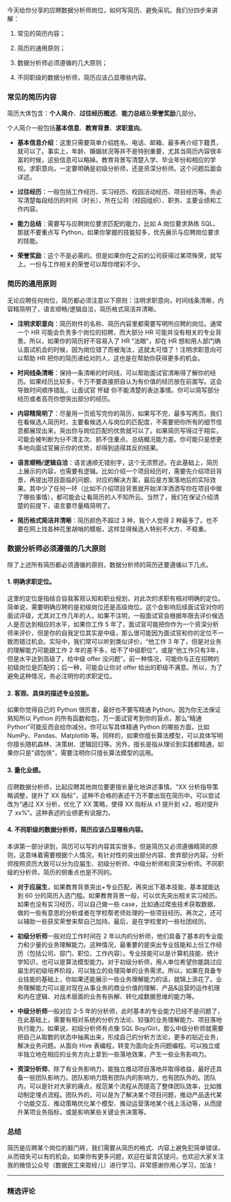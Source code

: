 <p data-nodeid="8690" class="">今天给你分享的应聘数据分析师岗位，如何写简历、避免采坑。我们分四步来讲解：</p>


<ol data-nodeid="8089">
<li data-nodeid="8090">
<p data-nodeid="8091">常见的简历内容；</p>
</li>
<li data-nodeid="8092">
<p data-nodeid="8093">简历的通用原则；</p>
</li>
<li data-nodeid="8094">
<p data-nodeid="8095">数据分析师必须遵循的几大原则；</p>
</li>
<li data-nodeid="8096">
<p data-nodeid="8097">不同职级的数据分析师，简历应该凸显哪些内容。</p>
</li>
</ol>
<h3 data-nodeid="8098">常见的简历内容</h3>
<p data-nodeid="8099">简历大体包含：<strong data-nodeid="8176">个人简介</strong>、<strong data-nodeid="8177">过往经历概述</strong>、<strong data-nodeid="8178">能力总结</strong>及<strong data-nodeid="8179">荣誉奖励</strong>几部分。</p>
<p data-nodeid="8100">个人简介一般包括<strong data-nodeid="8193">基本信息</strong>、<strong data-nodeid="8194">教育背景</strong>、<strong data-nodeid="8195">求职意向</strong>。</p>
<ul data-nodeid="9519">
<li data-nodeid="9520">
<p data-nodeid="9521"><strong data-nodeid="9532">基本信息介绍</strong>：这里只需要简单介绍姓名、电话、邮箱、最多再介绍下籍贯，就可以了。事实上，年龄、婚姻状况等并不是特别重要，尤其当简历内容很丰富的时候，这些信息可以略掉。教育背景写清楚入学、毕业年份和相应的学校。求职意向，一定要明确是初级分析师，还是资深分析师。这个问题后面会详述。</p>
</li>
<li data-nodeid="9522">
<p data-nodeid="9523" class=""><strong data-nodeid="9537">过往经历</strong>：一般包括工作经历、实习经历、校园活动经历、项目经历等。务必写清楚每段经历的时间（时长）、所在公司（校园组织）、职务、主要业绩和工作内容。</p>
</li>
<li data-nodeid="9524">
<p data-nodeid="9525"><strong data-nodeid="9542">能力总结</strong>：需要写与应聘岗位要求匹配的能力，比如 A 岗位要求熟练 SQL、那就不要重点写 Python，如果你掌握的技能较多，优先展示与应聘岗位要求的技能。</p>
</li>
<li data-nodeid="9526">
<p data-nodeid="9527"><strong data-nodeid="9547">荣誉奖励</strong>：这个不是必需的。但是如果你在之前的公司获得过某项殊荣，就写上。一份与工作相关的荣誉可以帮你增彩不少。</p>
</li>
</ul>


<h3 data-nodeid="8110">简历的通用原则</h3>
<p data-nodeid="8111">无论应聘任何岗位，简历都必须注意以下原则：注明求职意向，时间线条清晰，内容精简明了，语言顺畅/逻辑自洽，简历格式简洁并清晰。</p>
<ul data-nodeid="8112">
<li data-nodeid="8113">
<p data-nodeid="8114"><strong data-nodeid="8221">注明求职意向</strong>：简历附件的名称、简历内容里都需要写明所应聘的岗位。通常一个 HR 可能会负责多个岗位的招聘，而大部分 HR 可能并没有相关的专业背景。所以，如果你的简历好不容易入了 HR “法眼”，却在 HR 想和用人部门确认面试机会的时候，因为岗位错了而被淘汰，这就太可惜了！注明求职意向可以帮助 HR 把你的简历递给对的人，这也是在帮助你获得更多的机会。</p>
</li>
<li data-nodeid="8115">
<p data-nodeid="8116"><strong data-nodeid="8226">时间线条清晰</strong>：保持一条清晰的时间线，可以帮助面试官清晰得了解你的经历。如果经历比较多，千万不要直接把自认为有价值的经历放在前面写。这会导致时间顺序错乱，让面试官 怀疑 你不能清楚的表达事情。你可以简写部分经历或者高亮你想突出部分的经历。</p>
</li>
<li data-nodeid="8117">
<p data-nodeid="8118"><strong data-nodeid="8231">内容精简明了</strong>：尽量用一页纸写完你的简历，如果写不完，最多写两页。我们在看候选人简历时，主要看候选人与岗位的匹配度，不需要把你所有的细节信息都展现出来，突出你与岗位匹配的优势就可以了。如果简历写得过于翔实，可能会被判断为分不清主次、抓不住重点、总结概况能力差。你可能只是想更多地向面试官展示你的优势，却得到适得其反的结果。</p>
</li>
<li data-nodeid="8119">
<p data-nodeid="8120"><strong data-nodeid="8236">语言顺畅/逻辑自洽</strong>：语言通顺无错别字，这个无须赘述。在此基础上，简历上展示的内容，也需要有逻辑。比如介绍一个项目经历时，需要先介绍项目背景，再提出项目面临的问题、对应的解决方案，最后是方案落地后的实际效果。其中少了任何一环（比如不介绍项目背景就开始洋洋洒洒写你在项目中做了哪些事情），都可能会让看简历的人不知所云。当然了，我们在保证介绍清楚的前提下，语言要尽量精简明了。</p>
</li>
<li data-nodeid="8121">
<p data-nodeid="8122"><strong data-nodeid="8241">简历格式简洁并清晰</strong>：简历颜色不超过 3 种，我个人觉得 2 种最多了。也不要在网上找各种花里胡哨的模板，这样显得候选人特别不大方、不稳重。</p>
</li>
</ul>
<h3 data-nodeid="8123">数据分析师必须遵循的几大原则</h3>
<p data-nodeid="8124">除了上述所有简历都必须遵循的原则，数据分析师的简历还要遵循以下几点。</p>
<h4 data-nodeid="11555" class="">1. 明确求职定位。</h4>





<p data-nodeid="8128">这里的定位是指结合自我客观认知和职业规划，对此次的求职有相对明确的定位。简单说，需要明确应聘的是初级岗位还是高级岗位。这个会影响后续面试官对你的面试评级，尤其对工作几年的人，如果不注明，一般面试官会根据年限去评价候选人是否达到相应的水平，如果你工作 5 年了，面试官可能把你作为一个资深分析师来评价，但是你的自我定位其实是中级，那么很可能因为面试官和你的定位不一致而错过机会。实际中，我们常可以听到类似评价，“他工作 3 年了，但是对业务的理解能力可能跟工作 2 年的差不多，给不了中级职位”，或是“他工作只有3年，但是水平达到高级了，给中级 offer 没问题”。前一种情况，可能你与正在招聘的初级岗位是匹配的；后一种，可能会让你对 offer 给出的职级不满意。所以，为了避免这种情况，务必注明你的求职定位。</p>
<h4 data-nodeid="13902" class="">2. 客观、具体的描述专业技能。</h4>






<p data-nodeid="8132">如果你觉得自己的 Python 很厉害，最好也不要写精通 Python。因为你无法保证熟知所以 Python 的所有函数和包，万一面试官考到你的盲点，那么“精通 Python”可能反而会给你减分。你可以写具体精通 Python 的哪些方面，比如 NumPy、Pandas、Matplotlib 等。同样的，如果你擅长算法模型，可以具体写明你擅长随机森林、决策树、逻辑回归等。另外，擅长是指从理论到实践都精通，如果你只是“调包侠”，需要注明你只擅长算法模型的运用。</p>
<h4 data-nodeid="16189" class="">3. 量化业绩。</h4>






<p data-nodeid="8136">应聘数据分析师，比起应聘其他岗位要更擅长量化地讲述事情。“XX 分析指导策略调整，提升了 XX 指标”，这种不合格的表述千万不要出现在简历中。可以尝试改为“通过 XX 分析，优化了 XX 策略，使得 XX 指标从 x1 提升到 x2，相对提升了 xx%”。这种表述的业绩更有说服力。</p>
<h4 data-nodeid="18425" class="te-preview-highlight">4. 不同职级的数据分析师，简历应该凸显哪些内容。</h4>






<p data-nodeid="8140">本讲第一部分讲到，简历可以写的内容其实很多。但是简历又必须遵循精简的原则，这意味着需要根据个人情况，有针对性的突出部分内容、舍弃部分内容。分析师按照资历大致可以分为应届生、初级分析师、中级分析师和资深分析师。不同职级的分析师，简历的侧重点也是不同的。</p>
<ul data-nodeid="8141">
<li data-nodeid="8142">
<p data-nodeid="8143"><strong data-nodeid="8268">对于应届生</strong>，如果教育背景突出+专业匹配，再突出下基本技能，基本就能达到 60 分的简历入选门槛。如果教育背景一般，可以优先突出相关实习经历。如果也没有实习经历，可以自己做一些 case，比如通过爬虫技术获取数据，做的一些有意思的分析或者在学校帮老师处理的一些项目经历。再次之，还可以辅助一些获奖荣誉来帮自己加持。最后，是在学校里的一些社团经历。</p>
</li>
<li data-nodeid="8144">
<p data-nodeid="8145"><strong data-nodeid="8275">初级分析师</strong>一般对应工作时间在 2 年以内的分析师，他们具备了基本的专业能力和少量的业务理解能力。这种情况，最重要的是突出专业技能和上份工作经历（包括公司、部门、职位、工作内容）。专业技能可以是计算机技能、统计学知识，也可以是算法模型能力。对于初级分析师，用人单位希望你能跳过应届生的初级培养阶段，可以独立的处理简单的业务需求。所以，如果在具备专业技能的基础上，你如果还能展示一些业务理解能力的话，就锦上添花了。业务理解能力可以是对现在从事业务的商业价值的理解、产品&amp;运营的运作机理和内在逻辑、对战术层面的业务有拆解、转化成数据思维的能力等。</p>
</li>
<li data-nodeid="8146">
<p data-nodeid="8147"><strong data-nodeid="8280">中级分析师</strong>一般对应 2-5 年的分析师，此时基本的专业能力已经不是问题了，在此基础上，需要有相对系统的分析方法论、较强的业务理解能力、项目落地执行能力。如果说，初级分析师有点像 SQL Boy/Girl，那么中级分析师就需要把自己从取数的状态中抽离出来，形成自己的分析方法论，更多的贴近业务，解决业务问题。从面向 Hive 表编程，转变为面向业务问题编程。可以独立或半独立地在相应的业务方向上拿到一些落地效果，产生一些业务影响力。</p>
</li>
<li data-nodeid="8148">
<p data-nodeid="8149"><strong data-nodeid="8285">资深分析师</strong>，除了有业务影响力，能独立推动项目落地并取得收益，最好还具备一些团队影响力。团队影响力既有团队内的影响力，也有团队外的。团队内，可以是针对大家的痛点，规范某个流程从而提高了整体团队效率，比如推动制定埋点流程。团队外的，可以是为了解决某个项目问题，推动产品迭代某个功能交互、推动策略优化某个模型、推动运营落地某个线上活动等，从而提升某项业务指标，或是影响某些关键业务决策等。</p>
</li>
</ul>
<h3 data-nodeid="8150">总结</h3>
<p data-nodeid="8151">简历是应聘某个岗位的敲门砖，我们需要从简历的格式、内容上避免犯简单错误，从而错失可以有的机会。如果你有更多问题，欢迎在留言区提问，也欢迎大家关注我的微信公众号（数据民工来取经儿）进行学习。非常感谢你用心学习，加油！</p>

---

### 精选评论


